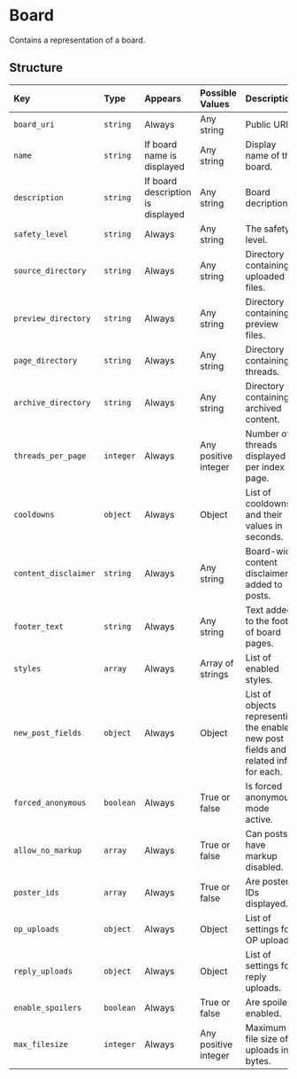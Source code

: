 # Board
Contains a representation of a board.

## Structure

|Key                 |Type     |Appears                          |Possible Values     |Description|                               
|:-------------------|:--------|:--------------------------------|:-------------------|:----------|
|`board_uri`         |`string` |Always                           |Any string          |Public URI.|
|`name`              |`string` |If board name is displayed       |Any string          |Display name of the board.|
|`description`       |`string` |If board description is displayed|Any string          |Board decription.|
|`safety_level`      |`string` |Always                           |Any string          |The safety level.|
|`source_directory`  |`string` |Always                           |Any string          |Directory containing uploaded files.|
|`preview_directory` |`string` |Always                           |Any string          |Directory containing preview files.|
|`page_directory`    |`string` |Always                           |Any string          |Directory containing threads.|
|`archive_directory` |`string` |Always                           |Any string          |Directory containing archived content.|
|`threads_per_page`  |`integer`|Always                           |Any positive integer|Number of threads displayed per index page.|
|`cooldowns`         |`object` |Always                           |Object              |List of cooldowns and their values in seconds.|
|`content_disclaimer`|`string` |Always                           |Any string          |Board-wide content disclaimer added to posts.|
|`footer_text`       |`string` |Always                           |Any string          |Text added to the footer of board pages.|
|`styles`            |`array`  |Always                           |Array of strings    |List of enabled styles.|
|`new_post_fields`   |`object` |Always                           |Object              |List of objects representing the enabled new post fields and related info for each.|
|`forced_anonymous`  |`boolean`|Always                           |True or false       |Is forced anonymous mode active.|
|`allow_no_markup`   |`array`  |Always                           |True or false       |Can posts have markup disabled.|
|`poster_ids`        |`array`  |Always                           |True or false       |Are poster IDs displayed.|
|`op_uploads`        |`object` |Always                           |Object              |List of settings for OP uploads.|
|`reply_uploads`     |`object` |Always                           |Object              |List of settings for reply uploads.|
|`enable_spoilers`   |`boolean`|Always                           |True or false       |Are spoilers enabled.|
|`max_filesize`      |`integer`|Always                           |Any positive integer|Maximum file size of uploads in bytes.|